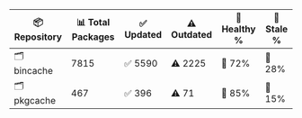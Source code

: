 | 📦 Repository | 📊 Total Packages | ✅ Updated | ⚠️ Outdated | 💚 Healthy % | 🔴 Stale % |
|---------------|-------------------|------------|-------------|-------------|------------|
| 🗂️ bincache | 7815 | ✅ 5590 | ⚠️ 2225 | 💚 72% | 🔴 28% |
| 🗂️ pkgcache | 467 | ✅ 396 | ⚠️ 71 | 💚 85% | 🔴 15% |

